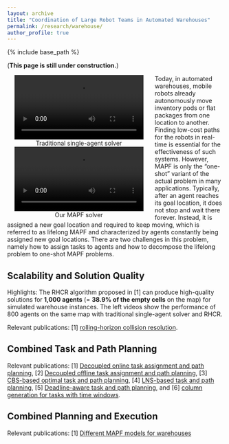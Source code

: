 ```yaml
---
layout: archive
title: "Coordination of Large Robot Teams in Automated Warehouses"
permalink: /research/warehouse/
author_profile: true
---
```


{% include base_path %}

<!--
<img src="https://jiaoyangli.me/images/PBS_w=10_800agents-8x.mp4" title="warehouse demo" style="float:left;width:250pt;padding-right:10px;" />
<figure class="video_container">
  <video width="320" autoplay loop>
    <source src="https://jiaoyangli.me/images/Single+_800agents-8x.mp4" type="video/mp4">
    <source src="https://jiaoyangli.me/images/PBS_w=10_800agents-8x.mp4" type="video/mp4">
  </video>
</figure>
<video width="320" height="240" controls>
  <source src="https://jiaoyangli.me/images/images/warehouse.mkv" type="video/mkv">
</video>
--> 

(**This page is still under construction.**)


<div id="wrapper" align="center" style="float:left;width:250pt;padding-right:10px;"> 
    <video id="single-agent" width="300pt"  autoplay loop controls> 
        <source type="video/mp4" src="https://jiaoyangli.me/images/Single+_800agents-8x.mp4" /> 
    </video>
    <figcaption>Traditional single-agent solver</figcaption>
    <video id="multi-agent" width="300pt"  autoplay loop controls> 
        <source type="video/mp4" src="https://jiaoyangli.me/images/PBS_w=10_800agents-8x.mp4" /> 
    </video>
    <figcaption>Our MAPF solver</figcaption>
    <div class="clear"></div> 
</div>
Today, in automated warehouses, mobile robots already autonomously move inventory pods or flat packages from one location to another. Finding low-cost paths for the robots in real-time is essential for the effectiveness of such systems. However, MAPF is only the “one-shot” variant of the actual problem in many applications. Typically, after an agent reaches its goal location, it does not stop and wait there forever. Instead, it is assigned a new goal location and required to keep moving, which is referred to as lifelong MAPF and characterized by agents constantly being assigned new goal locations. 
There are two challenges in this problem, namely how to assign tasks to agents and how to decompose the lifelong problem to one-shot MAPF problems.               


## Scalability and Solution Quality

Highlights:
The RHCR algorithm proposed in [1] can produce high-quality solutions for **1,000 agents** (= **38.9% of the empty cells** on the map) for simulated warehouse instances. 
The left videos show the performance of 800 agents on the same map with traditional single-agent solver and RHCR.

Relevant publications: 
[1] [rolling-horizon collision resolution](https://jiaoyangli.me/publications/LiAAAI21lifelong).


## Combined Task and Path Planning

Relevant publications: 
[1] [Decoupled online task assignment and path planning](https://jiaoyangli.me/publications/MaAAMAS17), 
[2] [Decoupled offline task assignment and path planning](https://jiaoyangli.me/publications/LiuAAMAS19), 
[3] [CBS-based optimal task and path planning](https://jiaoyangli.me/publications/ZhongICRA22), 
[4] [LNS-based task and path planning](https://jiaoyangli.me/publications/XuIROS22),
[5] [Deadline-aware task and path planning](https://jiaoyangli.me/publications/HuangHSI22), and
[6] [column generation for tasks with time windows](https://arxiv.org/abs/2103.08835 "Preprint 2021").


## Combined Planning and Execution

Relevant publications: 
[1] [Different MAPF models for warehouses](https://jiaoyangli.me/publications/VaramballySoCS22)